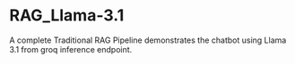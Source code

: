 # RAG_Llama-3.1
A complete Traditional RAG Pipeline demonstrates the chatbot using Llama 3.1 from groq inference endpoint.
